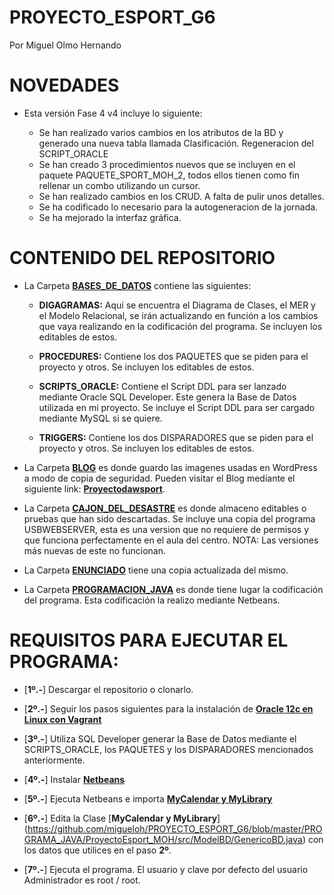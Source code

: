 # PROYECTO_ESPORT_G6
Por Miguel Olmo Hernando

# NOVEDADES

* Esta versión Fase 4 v4 incluye lo siguiente:

	* Se han realizado varios cambios en los atributos de la BD y generado una nueva tabla llamada Clasificación. Regeneracion del SCRIPT_ORACLE
	* Se han creado 3 procedimientos nuevos que se incluyen en el paquete PAQUETE_SPORT_MOH_2, todos ellos tienen como fin rellenar un combo utilizando un cursor.
	* Se han realizado cambios en los CRUD. A falta de pulir unos detalles.
	* Se ha codificado lo necesario para la autogeneracion de la jornada.
	* Se ha mejorado la interfaz gráfica.


# CONTENIDO DEL REPOSITORIO

* La Carpeta [**BASES_DE_DATOS**](https://github.com/migueloh/PROYECTO_ESPORT_G6/tree/master/BASES_DE_DATOS) contiene las siguientes:

	* **DIGAGRAMAS:** Aquí se encuentra el Diagrama de Clases, el MER y el Modelo Relacional, se irán actualizando en función a los cambios que vaya realizando en la codificación del programa. Se incluyen los editables de estos.
	
	* **PROCEDURES:** Contiene los dos PAQUETES que se piden para el proyecto y otros. Se incluyen los editables de estos.
				
	* **SCRIPTS_ORACLE:** Contiene el Script DDL para ser lanzado mediante Oracle SQL Developer. Este genera la Base de Datos utilizada en mi proyecto.	Se incluye el Script DDL para ser cargado mediante MySQL si se quiere.
	
	* **TRIGGERS:** Contiene los dos DISPARADORES que se piden para el proyecto y otros. Se incluyen los editables de estos.
		

* La Carpeta [**BLOG**](https://github.com/migueloh/PROYECTO_ESPORT_G6/tree/master/BLOG) es donde guardo las imagenes usadas en WordPress a modo de copia de seguridad. Pueden visitar el Blog mediante el siguiente link: [**Proyectodawsport**](https://proyectodawsport.wordpress.com/). 

* La Carpeta [**CAJON_DEL_DESASTRE**](https://github.com/migueloh/PROYECTO_ESPORT_G6/tree/master/CAJON_DEL_DESASTRE) es donde almaceno editables o pruebas que han sido descartadas. Se incluye una copia del programa USBWEBSERVER, esta es una version que no requiere de permisos y que funciona perfectamente en el aula del centro. NOTA: Las versiones más nuevas de este no funcionan.

* La Carpeta [**ENUNCIADO**](https://github.com/migueloh/PROYECTO_ESPORT_G6/tree/master/ENUNCIADO) tiene una copia actualizada del mismo.

* La Carpeta [**PROGRAMACION_JAVA**](https://github.com/migueloh/PROYECTO_ESPORT_G6/tree/master/PROGRAMA_JAVA/ProyectoEsport_MOH) es donde tiene lugar la codificación del programa. Esta codificación la realizo mediante Netbeans.

# REQUISITOS PARA EJECUTAR EL PROGRAMA:

* [**1º.-**] Descargar el repositorio o clonarlo.

* [**2º.-**] Seguir los pasos siguientes para la instalación de [**Oracle 12c en Linux con Vagrant**](https://github.com/migueloh/PROYECTO_ESPORT_G6/tree/master/PROGRAMA_JAVA/ProyectoEsport_MOH)

* [**3º.-**] Utiliza SQL Developer generar la Base de Datos mediante el SCRIPTS_ORACLE, los PAQUETES y los DISPARADORES mencionados anteriormente.

* [**4º.-**] Instalar [**Netbeans**](https://netbeans.org/)

* [**5º.-**] Ejecuta Netbeans e importa [**MyCalendar y MyLibrary**](https://github.com/migueloh/PROYECTO_ESPORT_G6/tree/master/PROGRAMA_JAVA/ProyectoEsport_MOH/src)

* [**6º.-**] Edita la Clase  [**MyCalendar y MyLibrary**] (https://github.com/migueloh/PROYECTO_ESPORT_G6/blob/master/PROGRAMA_JAVA/ProyectoEsport_MOH/src/ModelBD/GenericoBD.java) con los datos que utilices en el paso **2º**.

* [**7º.-**] Ejecuta el programa. El usuario y clave por defecto del usuario Administrador es root / root.